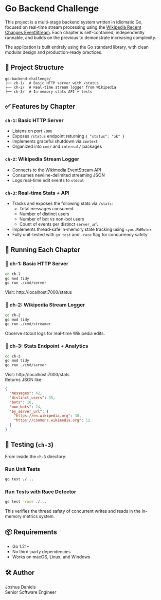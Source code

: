 # Go Backend Challenge

This project is a multi-stage backend system written in idiomatic Go, focused on real-time stream processing using the [Wikipedia Recent Changes EventStream](https://stream.wikimedia.org/v2/stream/recentchange). Each chapter is self-contained, independently runnable, and builds on the previous to demonstrate increasing complexity.

The application is built entirely using the Go standard library, with clean modular design and production-ready practices.

## 📁 Project Structure

```
go-backend-challenge/
├── ch-1/  # Basic HTTP server with /status
├── ch-2/  # Real-time stream logger from Wikipedia
├── ch-3/  # In-memory stats API + tests
```

## ✅ Features by Chapter

### `ch-1`: Basic HTTP Server
- Listens on port `7000`
- Exposes `/status` endpoint returning `{ "status": "ok" }`
- Implements graceful shutdown via `context`
- Organized into `cmd/` and `internal/` packages

### `ch-2`: Wikipedia Stream Logger
- Connects to the Wikimedia EventStream API
- Consumes newline-delimited streaming JSON
- Logs real-time edit events to `stdout`

### `ch-3`: Real-time Stats + API
- Tracks and exposes the following stats via `/stats`:
  - Total messages consumed
  - Number of distinct users
  - Number of bot vs non-bot users
  - Count of events per distinct `server_url`
- Implements thread-safe in-memory state tracking using `sync.RWMutex`
- Fully unit-tested with `go test` and `-race` flag for concurrency safety

## 🚀 Running Each Chapter

### 🧩 ch-1: Basic HTTP Server

```bash
cd ch-1
go mod tidy
go run ./cmd/server
```

Visit: http://localhost:7000/status

### 🧩 ch-2: Wikipedia Stream Logger

```bash
cd ch-2
go mod tidy
go run ./cmd/streamer
```

Observe stdout logs for real-time Wikipedia edits.

### 🧩 ch-3: Stats Endpoint + Analytics

```bash
cd ch-3
go mod tidy
go run ./cmd/server
```

Visit: http://localhost:7000/stats  
Returns JSON like:

```json
{
  "messages": 42,
  "distinct_users": 35,
  "bots": 18,
  "non_bots": 24,
  "by_server_url": {
    "https://en.wikipedia.org": 30,
    "https://commons.wikimedia.org": 12
  }
}
```

## 🧪 Testing (`ch-3`)

From inside the `ch-3` directory:

### Run Unit Tests

```bash
go test ./...
```

### Run Tests with Race Detector

```bash
go test -race ./...
```

This verifies the thread safety of concurrent writes and reads in the in-memory metrics system.

## 📦 Requirements

- Go 1.21+
- No third-party dependencies
- Works on macOS, Linux, and Windows

## 🛠️ Author

Joshua Daniels  
Senior Software Engineer  

